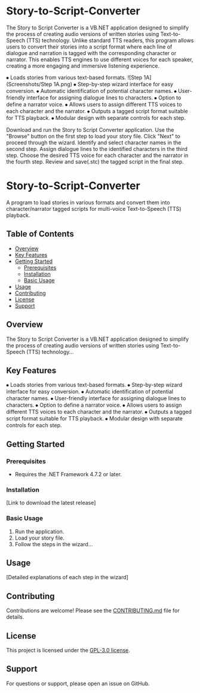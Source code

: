 # Story-to-Script-Converter
The Story to Script Converter is a VB.NET application designed to simplify the process of creating audio versions of written stories using Text-to-Speech (TTS) technology. Unlike standard TTS readers, this program allows users to convert their stories into a script format where each line of dialogue and narration is tagged with the corresponding character or narrator. This enables TTS engines to use different voices for each speaker, creating a more engaging and immersive listening experience.

⦁	Loads stories from various text-based formats.
![Step 1A](Screenshots/Step 1A.png)
⦁	Step-by-step wizard interface for easy conversion.
⦁	Automatic identification of potential character names.
⦁	User-friendly interface for assigning dialogue lines to characters.
⦁	Option to define a narrator voice.
⦁	Allows users to assign different TTS voices to each character and the narrator.
⦁	Outputs a tagged script format suitable for TTS playback.
⦁	Modular design with separate controls for each step.

Download and run the Story to Script Converter application.
Use the "Browse" button on the first step to load your story file.
Click "Next" to proceed through the wizard.
Identify and select character names in the second step.
Assign dialogue lines to the identified characters in the third step.
Choose the desired TTS voice for each character and the narrator in the fourth step.
Review and save(.stc) the tagged script in the final step.

# Story-to-Script-Converter

A program to load stories in various formats and convert them into character/narrator tagged scripts for multi-voice Text-to-Speech (TTS) playback.

## Table of Contents
* [Overview](#overview)
* [Key Features](#key-features)
* [Getting Started](#getting-started)
    * [Prerequisites](#prerequisites)
    * [Installation](#installation)
    * [Basic Usage](#basic-usage)
* [Usage](#usage)
* [Contributing](#contributing)
* [License](#license)
* [Support](#support)

## Overview

The Story to Script Converter is a VB.NET application designed to simplify the process of creating audio versions of written stories using Text-to-Speech (TTS) technology...

## Key Features

⦁	Loads stories from various text-based formats.
⦁	Step-by-step wizard interface for easy conversion.
⦁	Automatic identification of potential character names.
⦁	User-friendly interface for assigning dialogue lines to characters.
⦁	Option to define a narrator voice.
⦁	Allows users to assign different TTS voices to each character and the narrator.
⦁	Outputs a tagged script format suitable for TTS playback.
⦁	Modular design with separate controls for each step.

## Getting Started

### Prerequisites

* Requires the .NET Framework 4.7.2 or later.

### Installation

[Link to download the latest release]

### Basic Usage

1. Run the application.
2. Load your story file.
3. Follow the steps in the wizard...

## Usage

[Detailed explanations of each step in the wizard]

## Contributing

Contributions are welcome! Please see the [CONTRIBUTING.md](CONTRIBUTING.md) file for details.

## License

This project is licensed under the [GPL-3.0 license](LICENSE).

## Support

For questions or support, please open an issue on GitHub.
